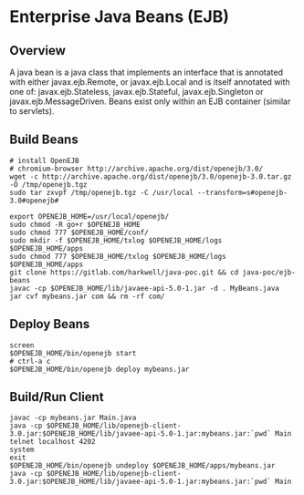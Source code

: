 Enterprise Java Beans (EJB)
=================
Overview
---------------
A java bean is a java class that implements an interface that is annotated with 
either javax.ejb.Remote, or javax.ejb.Local and is itself annotated with
one of: javax.ejb.Stateless, javax.ejb.Stateful, javax.ejb.Singleton or
javax.ejb.MessageDriven.  Beans exist only within an EJB container (similar to
servlets).

Build Beans
---------------

```shell
# install OpenEJB
# chromium-browser http://archive.apache.org/dist/openejb/3.0/
wget -c http://archive.apache.org/dist/openejb/3.0/openejb-3.0.tar.gz -O /tmp/openejb.tgz
sudo tar zxvpf /tmp/openejb.tgz -C /usr/local --transform=s#openejb-3.0#openejb#

export OPENEJB_HOME=/usr/local/openejb/
sudo chmod -R go+r $OPENEJB_HOME
sudo chmod 777 $OPENEJB_HOME/conf/
sudo mkdir -f $OPENEJB_HOME/txlog $OPENEJB_HOME/logs $OPENEJB_HOME/apps
sudo chmod 777 $OPENEJB_HOME/txlog $OPENEJB_HOME/logs $OPENEJB_HOME/apps
git clone https://gitlab.com/harkwell/java-poc.git && cd java-poc/ejb-beans
javac -cp $OPENEJB_HOME/lib/javaee-api-5.0-1.jar -d . MyBeans.java
jar cvf mybeans.jar com && rm -rf com/
```

Deploy Beans
---------------

```shell
screen
$OPENEJB_HOME/bin/openejb start
# ctrl-a c
$OPENEJB_HOME/bin/openejb deploy mybeans.jar
```

Build/Run Client
---------------

```shell
javac -cp mybeans.jar Main.java
java -cp $OPENEJB_HOME/lib/openejb-client-3.0.jar:$OPENEJB_HOME/lib/javaee-api-5.0-1.jar:mybeans.jar:`pwd` Main
telnet localhost 4202
system
exit
$OPENEJB_HOME/bin/openejb undeploy $OPENEJB_HOME/apps/mybeans.jar
java -cp $OPENEJB_HOME/lib/openejb-client-3.0.jar:$OPENEJB_HOME/lib/javaee-api-5.0-1.jar:mybeans.jar:`pwd` Main
```

